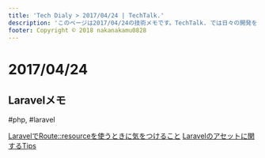 ```yaml
---
title: 'Tech Dialy > 2017/04/24 | TechTalk.'
description: 'このページは2017/04/24の技術メモです。TechTalk. では日々の開発を個人メモとして残しています。将来に向けて技術ノウハウを蓄積することを目的とします。'
footer: Copyright © 2018 nakanakamu0828
---
```

# 2017/04/24
## Laravelメモ
#php, #laravel

[LaravelでRoute::resourceを使うときに気をつけること](https://qiita.com/sinpey_g2/items/9297f41d5f7a9d91aa11)
[Laravelのアセットに関するTips](https://qiita.com/sakuraya/items/411dbc2e1e633928340e)

